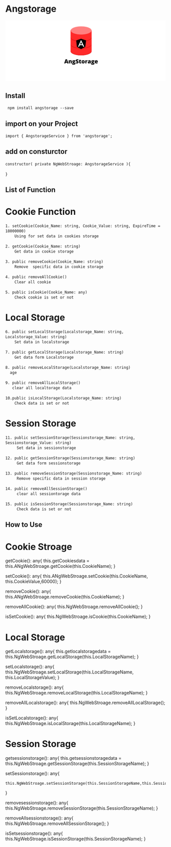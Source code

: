 # Angstorage

[![image](https://raw.githubusercontent.com/umagol/Angstorage/master/projects/angstoragetest/src/assets/logo.png)](https://github.com/umagol/Angstorage?tab=repositories)

## Install
     npm install angstorage --save

## import on your Project
    import { AngstorageService } from 'angstorage';
 
## add on consturctor
    constructor( private NgWebStroage: AngstorageService ){

    }

## List of Function

# Cookie Function

    1. setCookie(Cookie_Name: string, Cookie_Value: string, ExpireTime = 18000000)
        Using for set data in cookies storage

    2. getCookie(Cookie_Name: string)
        Get data in cookie storage

    3. public removeCookie(Cookie_Name: string)
        Remove  specific data in cookie storage
    
    4. public removeAllCookie()
        Clear all cookie 

    5. public isCookie(Cookie_Name: any)
        Check cookie is set or not

# Local Storage

    6. public setLocalStorage(Localstorage_Name: string, Localstorage_Value: string) 
        Set data in localstorage

    7. public getLocalStorage(Localstorage_Name: string)
        Get data form Localstorage

    8. public removeLocalStorage(Localstorage_Name: string)
      age

    9. public removeAllLocalStorage()
       clear all localtorage data 

    10.public isLocalStorage(Localstorage_Name: string)
        Check data is set or not

# Session Storage

    11. public setSessionStorage(Sessionstorage_Name: string, Sessionstorage_Value: string)
         Set data in sessionstorage

    12. public getSessionStorage(Sessionstorage_Name: string)
         Get data form sessionstorage

    13. public removeSessionStorage(Sessionstorage_Name: string)
         Remove specific data in session storage

    14. public removeAllSessionStorage()
         clear all sessiontorage data 

    15. public isSessionStorage(Sessionstorage_Name: string)
         Check data is set or not


## How to Use         

# Cookie Stroage

  getCookie(): any{
    this.getCookiesdata = this.ANgWebStroage.getCookie(this.CookieName);
  }

  setCookie(): any{
    this.ANgWebStroage.setCookie(this.CookieName, this.CookieValue,60000);
  }

  removeCookie(): any{
    this.ANgWebStroage.removeCookie(this.CookieName);
  }

  removeAllCookie(): any{
    this.NgWebStroage.removeAllCookie();
  }
  
  isSetCookie(): any{
    this.NgWebStroage.isCookie(this.CookieName);
  }


# Local Storage

  getLocalstorage(): any{
   this.getlocalstoragedata = this.NgWebStroage.getLocalStorage(this.LocalStorageName);
  }

  setLocalstorage(): any{
    this.NgWebStroage.setLocalStorage(this.LocalStorageName, this.LocalStorageValue);
  }

  removeLocalstorage(): any{
    this.NgWebStroage.removeLocalStorage(this.LocalStorageName);
  }

  removeAllLocalstorage(): any{
    this.NgWebStroage.removeAllLocalStorage();
  }

  isSetLocalstorage(): any{
    this.NgWebStroage.isLocalStorage(this.LocalStorageName);
  }


# Session Storage


  getsessionstorage(): any{
   this.getsessionstoragedata = this.NgWebStroage.getSessionStorage(this.SessionStorageName);
  }

  setSessionstorage(): any{

    this.NgWebStroage.setSessionStorage(this.SessionStorageName,this.SessionStorageValue);
  }

  removesessionstorage(): any{
    this.NgWebStroage.removeSessionStorage(this.SessionStorageName);
  }

  removeAllsessionstorage(): any{
    this.NgWebStroage.removeAllSessionStorage();
  }

  isSetsessionstorage(): any{
    this.NgWebStroage.isSessionStorage(this.SessionStorageName);
  }




